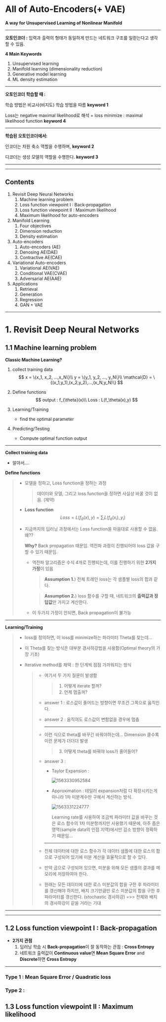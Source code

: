 # All of Auto-Encoders(+ VAE)

**A way for Unsupervised Learning of Nonlinear Manifold**

---

**오토인코더 :** 입력과 출력의 형태가 동일하게 만드는 네트워크 구조를 일컫는다고 생각할 수 있음.

**4 Main Keywords**

1. Unsupervised learning
2. Manifold learning (dimensionality reduction)
3. Generative model learning
4. ML density estimation

---

**오토인코더 학습할 때 :**

학습 방법은 비교사(비지도) 학습 방법을 따름 **keyword 1**

Loss는 negative maximal likelihood로 해석 = loss minimize : maximal likelihood function **keyword 4**

---

**학습된 오토인코더에서:**

인코더는 차원 축소 역할을 수행하며, **keyword 2**

디코더는 생성 모델의 역할을 수행한다. **keyword 3**

---

---

## Contents

1. Revisit Deep Neural Networks
   1. Machine learning problem
   2. Loss function viewpoint I : Back-propagation
   3. Loss function viewpoint II : Maximum likelihood
   4. Maximum likelihood for auto-encoders
2. Manifold Learning
   1. Four objectives
   2. Dimension reduction
   3. Density estimation
3. Auto-encoders
   1. Auto-encoders (AE)
   2. Denosing AE(DAE)
   3. Contractive AE(CAE)
4. Variational Auto-encoders
   1. Variational AE(VAE)
   2. Conditional VAE(CVAE)
   3. Adversarial AE(AAE)
5. Applications
   1. Retrieval
   2. Generation
   3. Regression
   4. GAN + VAE

---

# 1. Revisit Deep Neural Networks

## 1.1 Machine learning problem

**Classic Machine Learning?**

1. collect training data
   $$
   x = \{x_1, x_2, ...,x_N\}\\
   y = \{y_1, y_2, ..., y_N\}\\
   \mathcal{D} = \{(x_1,y_1),(x_2,y_2),...,(x_N,y_N)\}
   $$

2. Define functions
   $$
   output : f_{\theta}(x)\\
   Loss : L(f_\theta(x),y)
   $$

3. Learning/Training

   - find the optimal parameter

4. Predicting/Testing

   - Compute optimal function output

---

**Collect training data**

- 알아서....

**Define functions**

> - 모델을 정하고, Loss function을 정하는 과정
>
>   > 데이터와 모델, 그리고 loss function을 정하면 사실상 바꿀 것이 없음. (제약)
>
> - **Loss function** 
>   $$
>   Loss = L(f_\theta(x),y) = \sum_i L(f_\theta(x_i),y_i)
>   $$
>
> - 지금까지의 딥러닝 과정에서는 Loss function을 마음대로 사용할 수 없음. 왜??
>
>   **Why?** Back propagation 때문임. 역전파 과정이 진행되어야 loss 값을 구할 수 있기 때문임.
>
>   - 역전파 알고리즘은 수식 4개로 진행되는데, 이를 진행하기 위한 **2가지 가정**이 있음
>
>     > **Assumption 1.**) 전체 트레인 loss는 각 샘플별 loss의 합과 같다.
>
>     > **Assumption 2.**)  loss 함수를 구할 때, 네트워크의 **출력값과 정답값**만 가지고 계산한다.
>
>   - 이 두가지 가정이 안되면, Back propagation이 불가능

---

**Learning/Training**

> - loss를 정의하면, 이 loss를 minimize하는 파라미터 Theta를 찾는데...
>
> - 이 Theta를 찾는 방식은 대부분 경사하강법을 사용함(Optimal theory의 가장 기초)
>
> - Iterative method를 채택 : 한 단계씩 점점 가까워지는 방식
>
>   > - 여기서 두 가지 질문이 발생함
>   >
>   >   > 1. 어떻게 iterate 할꺼?
>   >   > 2. 언제 멈출꺼?
>   >
>   > - answer 1 : 로스값이 줄어드는 방향이면 무조건 그쪽으로 움직인다.
>   >
>   > - answer 2 : 움직여도 로스값이 변함없을 경우에 멈춤
>   >
>   >   ------
>   >
>   > - 이런 식으로 theta를 바꾸긴 바꿔야하는데... Dimension 클수록 이런 문제가 더더더 발생
>   >
>   >   > 3. 어떻게 theta를 바꿔야 loss가 줄어들어?
>   >
>   > - answer 3 :
>   >
>   >   - Taylor Expansion : 
>   >
>   >     ![1563330952584](C:\Users\hbee\AppData\Roaming\Typora\typora-user-images\1563330952584.png)
>   >
>   >   - Approximation : 테일러 expansion처럼 다 확장시키는게 아니라 1차 미분계수만 구해서 계산하는 방식.
>   >
>   >     ![1563331224777](C:\Users\hbee\AppData\Roaming\Typora\typora-user-images\1563331224777.png)
>   >
>   >     Learning rate를 사용하여 조금씩 파라미터 값을 바꾸는 것은 로스 함수의 1차 미분항까지만 사용했기 때문에, 아주 좁은 영역(sample data의 인접 지역)에서만 감소 방향이 정확하기 때문임...
>   >
>   >   ------
>   >
>   > - 전체 데이터에 대한 로스 함수가 각 데이터 샘플에 대한 로스의 합으로 구성되어 있기에 미분 계산을 효율적으로 할 수 있다. 
>   >
>   > - 만약 곱으로 구성되어 있으면, 미분을 위해 모든 샘플의 결과를 메모리에 저장하여야 한다.
>   >
>   > - 원래는 모든 데이터에 대한 로스 미분값의 합을 구한 후 파라미터를 갱신해야 하지만, 배치 크기만큼만 로스 미분값의 합을 구한 후 파라미터를 갱신한다. (stochastic 경사하강) =>> 전체와 배치의 경사하강이 같을 거라는 기대

---

---

## 1.2 Loss function viewpoint I : Back-propagation

- **2가지 관점**
  1. 딥러닝 학습 시 **Back-propagation**이 잘 동작하는 관점 : **Cross Entropy**
  2. 네트워크 출력값이 **Continuous value**면 **Mean Square Error** and **Discrete**하면 **Cross Entropy**

****

### Type 1 : Mean Square Error / Quadratic loss



### Type 2 : 

## 1.3 Loss function viewpoint II : Maximum likelihood

